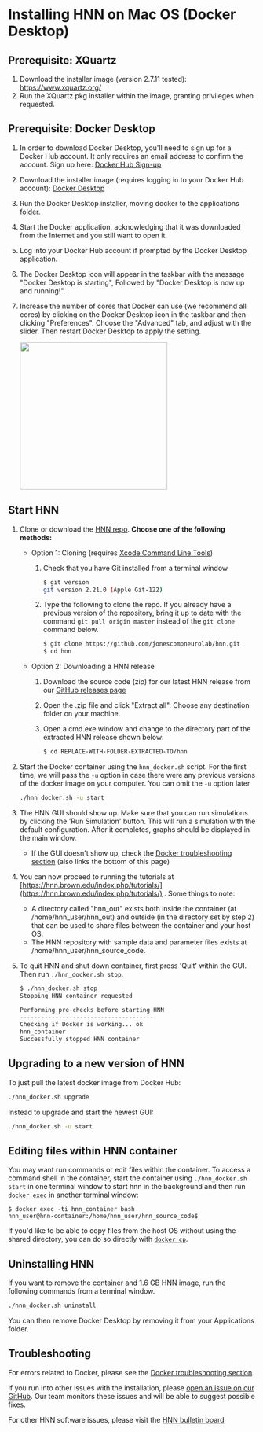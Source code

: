 # Installing HNN on Mac OS (Docker Desktop)

## Prerequisite: XQuartz

1. Download the installer image (version 2.7.11 tested): https://www.xquartz.org/
2. Run the XQuartz.pkg installer within the image, granting privileges when requested.

## Prerequisite: Docker Desktop

1. In order to download Docker Desktop, you'll need to sign up for a Docker Hub account. It only requires an email address to confirm the account. Sign up here: [Docker Hub Sign-up](https://hub.docker.com/signup)
2. Download the installer image (requires logging in to your Docker Hub account): [Docker Desktop](https://hub.docker.com/editions/community/docker-ce-desktop-mac)
3. Run the Docker Desktop installer, moving docker to the applications folder.
4. Start the Docker application, acknowledging that it was downloaded from the Internet and you still want to open it.
5. Log into your Docker Hub account if prompted by the Docker Desktop application.
6. The Docker Desktop icon will appear in the taskbar with the message "Docker Desktop is starting", Followed by "Docker Desktop is now up and running!".
7. Increase the number of cores that Docker can use (we recommend all cores) by clicking on the Docker Desktop icon in the taskbar and then clicking "Preferences". Choose the "Advanced" tab, and adjust with the slider. Then restart Docker Desktop to apply the setting.

   <img src="install_pngs/docker_cores.png" height="300" />

## Start HNN

1. Clone or download the [HNN repo](https://github.com/jonescompneurolab/hnn). **Choose one of the following methods:**

   * Option 1: Cloning (requires <a href="native_install#prerequisite-2-xcode-command-line-tools">Xcode Command Line Tools</a>)

     1. Check that you have Git installed from a terminal window

        ```bash
        $ git version
        git version 2.21.0 (Apple Git-122)
        ```

     2. Type the following to clone the repo. If you already have a previous version of the repository, bring it up to date with the command `git pull origin master` instead of the `git clone` command below.

        ```bash
        $ git clone https://github.com/jonescompneurolab/hnn.git
        $ cd hnn
        ```

   * Option 2: Downloading a HNN release

     1. Download the source code (zip) for our latest HNN release from our [GitHub releases page](https://github.com/jonescompneurolab/hnn/releases)
     2. Open the .zip file and click "Extract all". Choose any destination folder on your machine.
     3. Open a cmd.exe window and change to the directory part of the extracted HNN release shown below:

        ```bash
        $ cd REPLACE-WITH-FOLDER-EXTRACTED-TO/hnn
        ```

2. Start the Docker container using the `hnn_docker.sh` script. For the first time, we will pass the `-u` option in case there were any previous versions of the docker image on your computer. You can omit the `-u` option later

    ```bash
    ./hnn_docker.sh -u start
    ```

3. The HNN GUI should show up. Make sure that you can run simulations by clicking the 'Run Simulation' button. This will run a simulation with the default configuration. After it completes, graphs should be displayed in the main window.
    * If the GUI doesn't show up, check the [Docker troubleshooting section](../docker/troubleshooting.md) (also links the bottom of this page)
4. You can now proceed to running the tutorials at [https://hnn.brown.edu/index.php/tutorials/](https://hnn.brown.edu/index.php/tutorials/) . Some things to note:
   * A directory called "hnn_out" exists both inside the container (at /home/hnn_user/hnn_out) and outside (in the directory set by step 2) that can be used to share files between the container and your host OS.
   * The HNN repository with sample data and parameter files exists at /home/hnn_user/hnn_source_code.
5. To quit HNN and shut down container, first press 'Quit' within the GUI. Then run `./hnn_docker.sh stop`.

    ```bash
    $ ./hnn_docker.sh stop
    Stopping HNN container requested

    Performing pre-checks before starting HNN
    --------------------------------------
    Checking if Docker is working... ok
    hnn_container
    Successfully stopped HNN container
    ```

## Upgrading to a new version of HNN

To just pull the latest docker image from Docker Hub:

```bash
./hnn_docker.sh upgrade
```

Instead to upgrade and start the newest GUI:

```bash
./hnn_docker.sh -u start
```

## Editing files within HNN container

You may want run commands or edit files within the container. To access a command shell in the container, start the container using `./hnn_docker.sh  start` in one terminal window to start hnn in the background and then run [`docker exec`](https://docs.docker.com/engine/reference/commandline/exec/) in another terminal window:

```none
$ docker exec -ti hnn_container bash
hnn_user@hnn-container:/home/hnn_user/hnn_source_code$
```

If you'd like to be able to copy files from the host OS without using the shared directory, you can do so directly with [`docker cp`](https://docs.docker.com/engine/reference/commandline/cp/).

## Uninstalling HNN

If you want to remove the container and 1.6 GB HNN image, run the following commands from a terminal window.

```bash
./hnn_docker.sh uninstall
```

You can then remove Docker Desktop by removing it from your Applications folder.

## Troubleshooting

For errors related to Docker, please see the [Docker troubleshooting section](../docker/troubleshooting.md)

If you run into other issues with the installation, please [open an issue on our GitHub](https://github.com/jonescompneurolab/hnn/issues). Our team monitors these issues and will be able to suggest possible fixes.

For other HNN software issues, please visit the [HNN bulletin board](https://www.neuron.yale.edu/phpBB/viewforum.php?f=46)
